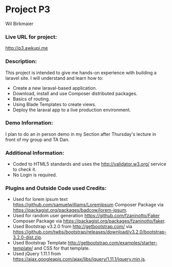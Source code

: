 # Project P3
Wil Birkmaier

### Live URL for project:
<http://p3.awkupi.me>

### Description:
This project is intended to give me hands-on experience with building a laravel site.  I will understand and learn how to:
+ Create a new laraval-based application.
+ Download, install and use Composer distributed packages.
+ Basics of routing.
+ Using Blade Templates to create views.
+ Deploy the laraval app to a live production environment.

### Demo Information:
I plan to do an in person demo in my Section after Thursday's lecture in front of my group and TA Dan.

### Additional Information:
+ Coded to HTML5 standards and uses the <http://validator.w3.org/> service to check it.
+ No Login is required.

### Plugins and Outside Code used Credits:
+ Used for lorem ipsum text <https://github.com/samuelwilliams/LoremIpsum> Composer Package via <https://packagist.org/packages/badcow/lorem-ipsum>.
+ Used for random user generation <https://github.com/fzaninotto/Faker> Composer Package via <https://packagist.org/packages/fzaninotto/faker>.
+ Used Bootstrap v3.2.0 from <http://getbootstrap.com/> via <https://github.com/twbs/bootstrap/releases/download/v3.2.0/bootstrap-3.2.0-dist.zip>.
+ Used Bootstrap Template <http://getbootstrap.com/examples/starter-template/> and CSS for that template.
+ Used jQuery 1.11.1 from <https://ajax.googleapis.com/ajax/libs/jquery/1.11.1/jquery.min.js>.
